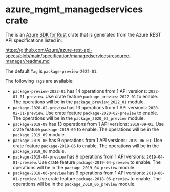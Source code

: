 # azure_mgmt_managedservices crate

The is an [Azure SDK for Rust](https://github.com/Azure/azure-sdk-for-rust) crate that is generated from the Azure REST API specifications listed in:

https://github.com/Azure/azure-rest-api-specs/blob/main/specification/managedservices/resource-manager/readme.md

The default `Tag` is `package-preview-2022-01`.

The following `Tag`s are available:

- `package-preview-2022-01` has 14 operations from 1 API versions: `2022-01-01-preview`. Use crate feature `package-preview-2022-01` to enable. The operations will be in the `package_preview_2022_01` module.
- `package-2020-02-preview` has 13 operations from 1 API versions: `2020-02-01-preview`. Use crate feature `package-2020-02-preview` to enable. The operations will be in the `package_2020_02_preview` module.
- `package-2019-09` has 13 operations from 1 API versions: `2019-09-01`. Use crate feature `package-2019-09` to enable. The operations will be in the `package_2019_09` module.
- `package-2019-06` has 9 operations from 1 API versions: `2019-06-01`. Use crate feature `package-2019-06` to enable. The operations will be in the `package_2019_06` module.
- `package-2019-04-preview` has 9 operations from 1 API versions: `2019-04-01-preview`. Use crate feature `package-2019-04-preview` to enable. The operations will be in the `package_2019_04_preview` module.
- `package-2018-06-preview` has 9 operations from 1 API versions: `2018-06-01-preview`. Use crate feature `package-2018-06-preview` to enable. The operations will be in the `package_2018_06_preview` module.